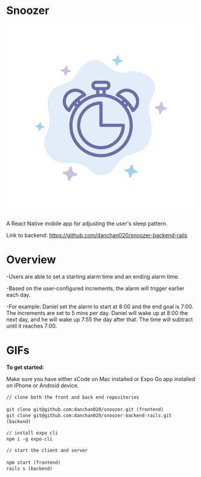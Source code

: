# Snoozer

<img src="/assets/snoozer-logo.png"/>

A React Native mobile app for adjusting the user's sleep pattern.

Link to backend: https://github.com/danchan020/snoozer-backend-rails

# Overview

-Users are able to set a starting alarm time and an ending alarm time.

-Based on the user-configured increments, the alarm will trigger earlier each day.

-For example: Daniel set the alarm to start at 8:00 and the end goal is 7:00. The increments are set to 5 mins per day.
Daniel will wake up at 8:00 the next day, and he will wake up 7:55 the day after that. The time will subtract until it reaches 7:00.

# GIFs

**To get started:**

Make sure you have either xCode on Mac installed or Expo Go app installed on iPhone or Android device.

```
// clone both the front and back end repositories

git clone git@github.com:danchan020/snoozer.git (frontend)
git clone git@github.com:danchan020/snoozer-backend-rails.git (backend)
```

```
// install expo cli
npm i -g expo-cli
```

```
// start the client and server

npm start (frontend)
rails s (backend)
```
